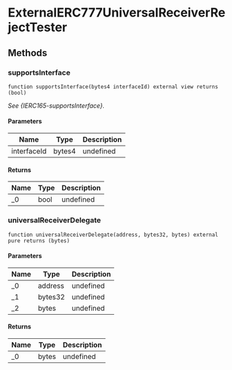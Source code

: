 # ExternalERC777UniversalReceiverRejectTester









## Methods

### supportsInterface

```solidity
function supportsInterface(bytes4 interfaceId) external view returns (bool)
```



*See {IERC165-supportsInterface}.*

#### Parameters

| Name | Type | Description |
|---|---|---|
| interfaceId | bytes4 | undefined

#### Returns

| Name | Type | Description |
|---|---|---|
| _0 | bool | undefined

### universalReceiverDelegate

```solidity
function universalReceiverDelegate(address, bytes32, bytes) external pure returns (bytes)
```





#### Parameters

| Name | Type | Description |
|---|---|---|
| _0 | address | undefined
| _1 | bytes32 | undefined
| _2 | bytes | undefined

#### Returns

| Name | Type | Description |
|---|---|---|
| _0 | bytes | undefined




